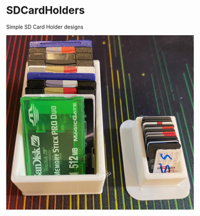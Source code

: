# SDCardHolders

Simple SD Card Holder designs

![holders](https://raw.githubusercontent.com/jastill/SDCardHolders/main/images/holders.jpeg)
